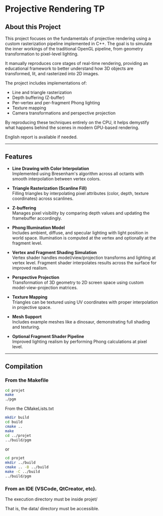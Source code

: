# Projective Rendering TP

## About this Project

This project focuses on the fundamentals of projective rendering using a custom rasterization pipeline implemented in C++. The goal is to simulate the inner workings of the traditional OpenGL pipeline, from geometry transformation to pixel-level lighting.

It manually reproduces core stages of real-time rendering, providing an educational framework to better understand how 3D objects are transformed, lit, and rasterized into 2D images.

The project includes implementations of:

- Line and triangle rasterization
- Depth buffering (Z-buffer)
- Per-vertex and per-fragment Phong lighting
- Texture mapping
- Camera transformations and perspective projection

By reproducing these techniques entirely on the CPU, it helps demystify what happens behind the scenes in modern GPU-based rendering.

English report is available if needed.

---

## Features

- **Line Drawing with Color Interpolation**  
  Implemented using Bresenham's algorithm across all octants with smooth interpolation between vertex colors.

- **Triangle Rasterization (Scanline Fill)**  
  Filling triangles by interpolating pixel attributes (color, depth, texture coordinates) across scanlines.

- **Z-buffering**  
  Manages pixel visibility by comparing depth values and updating the framebuffer accordingly.

- **Phong Illumination Model**  
  Includes ambient, diffuse, and specular lighting with light position in world space. Illumination is computed at the vertex and optionally at the fragment level.

- **Vertex and Fragment Shading Simulation**  
  Vertex shader handles model/view/projection transforms and lighting at vertex level. Fragment shader interpolates results across the surface for improved realism.

- **Perspective Projection**  
  Transformation of 3D geometry to 2D screen space using custom model-view-projection matrices.

- **Texture Mapping**  
  Triangles can be textured using UV coordinates with proper interpolation in projective space.

- **Mesh Support**  
  Includes example meshes like a dinosaur, demonstrating full shading and texturing.

- **Optional Fragment Shader Pipeline**  
  Improved lighting realism by performing Phong calculations at pixel level.

---

## Compilation 

### From the Makefile 

```sh
cd projet
make
./pgm
```

From the CMakeLists.txt

```sh 
mkdir build
cd build
cmake ..
make
cd ../projet
../build/pgm
```

or

```sh 
cd projet
mkdir ../build
cmake .. -B ../build
make -C ../build
../build/pgm
```

### From an IDE (VSCode, QtCreator, etc).


The execution directory must be inside projet/

That is, the data/ directory must be accessible.
